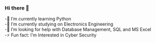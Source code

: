 ### Hi there 👋
-🌱 I’m currently learning Python   
-🔭 I’m currently studying on Electronics Engineering  
-🤔 I’m looking for help with Database Management, SQL and MS Excel  
-⚡ Fun fact: I'm Interested in Cyber Security  

<!--
**emreercn/emreercn** is a ✨ _special_ ✨ repository because its `README.md` (this file) appears on your GitHub profile.

Here are some ideas to get you started:

- 🔭 I’m currently working on ...
- 🌱 I’m currently learning ...
- 👯 I’m looking to collaborate on ...
- 🤔 I’m looking for help with ...
- 💬 Ask me about ...
- 📫 How to reach me: ...
- 😄 Pronouns: ...
- ⚡ Fun fact: ...
-->
